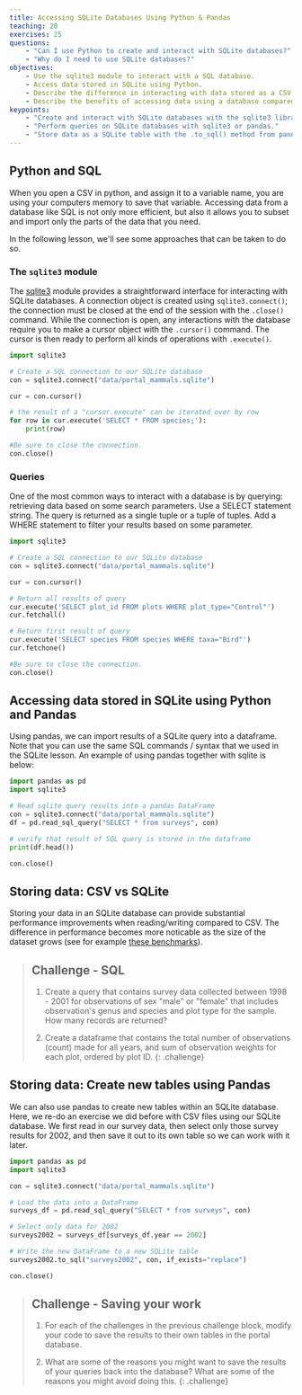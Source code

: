 ```yaml
---
title: Accessing SQLite Databases Using Python & Pandas
teaching: 20
exercises: 25
questions:
    - "Can I use Python to create and interact with SQLite databases?"
    - "Why do I need to use SQLite databases?"
objectives:
    - Use the sqlite3 module to interact with a SQL database.
    - Access data stored in SQLite using Python.
    - Describe the difference in interacting with data stored as a CSV file versus in SQLite.
    - Describe the benefits of accessing data using a database compared to a CSV file.
keypoints:
    - "Create and interact with SQLite databases with the sqlite3 library."
    - "Perform queries on SQLite databases with sqlite3 or pandas."
    - "Store data as a SQLite table with the .to_sql() method from pandas library."
---
```


## Python and SQL

When you open a CSV in python, and assign it to a variable name, you are using
your computers memory to save that variable. Accessing data from a database like
SQL is not only more efficient, but also it allows you to subset and import only
the parts of the data that you need.

In the following lesson, we'll see some approaches that can be taken to do so.

### The `sqlite3` module

The [sqlite3] module provides a straightforward interface for interacting with
SQLite databases. A connection object is created using `sqlite3.connect()`; the
connection must be closed at the end of the session with the `.close()` command.
While the connection is open, any interactions with the database require you to
make a cursor object with the `.cursor()` command. The cursor is then ready to
perform all kinds of operations with `.execute()`.

[sqlite3]: https://docs.python.org/3/library/sqlite3.html

```python
import sqlite3

# Create a SQL connection to our SQLite database
con = sqlite3.connect("data/portal_mammals.sqlite")

cur = con.cursor()

# the result of a "cursor.execute" can be iterated over by row
for row in cur.execute('SELECT * FROM species;'):
    print(row)

#Be sure to close the connection.
con.close()
```

### Queries

One of the most common ways to interact with a database is by querying:
retrieving data based on some search parameters. Use a SELECT statement string.
The query is returned as a single tuple or a tuple of tuples. Add a WHERE
statement to filter your results based on some parameter.

```python
import sqlite3

# Create a SQL connection to our SQLite database
con = sqlite3.connect("data/portal_mammals.sqlite")

cur = con.cursor()

# Return all results of query
cur.execute('SELECT plot_id FROM plots WHERE plot_type="Control"')
cur.fetchall()

# Return first result of query
cur.execute('SELECT species FROM species WHERE taxa="Bird"')
cur.fetchone()

#Be sure to close the connection.
con.close()
```

## Accessing data stored in SQLite using Python and Pandas

Using pandas, we can import results of a SQLite query into a dataframe. Note
that you can use the same SQL commands / syntax that we used in the SQLite
lesson. An example of using pandas together with sqlite is below:

```python
import pandas as pd
import sqlite3

# Read sqlite query results into a pandas DataFrame
con = sqlite3.connect("data/portal_mammals.sqlite")
df = pd.read_sql_query("SELECT * from surveys", con)

# verify that result of SQL query is stored in the dataframe
print(df.head())

con.close()
```

## Storing data: CSV vs SQLite

Storing your data in an SQLite database can provide substantial performance
improvements when reading/writing compared to CSV. The difference in performance
becomes more noticable as the size of the dataset grows (see for example [these
benchmarks]).

[these benchmarks]: http://sebastianraschka.com/Articles/2013_sqlite_database.html#results-and-conclusions


> ## Challenge - SQL
>
> 1. Create a query that contains survey data collected between 1998 - 2001 for
>   observations of sex "male" or "female" that includes observation's genus and
>   species and plot type for the sample. How many records are returned?
>
> 2. Create a dataframe that contains the total number of observations (count)
>   made for all years, and sum of observation weights for each plot, ordered by
>   plot ID.
{: .challenge}

## Storing data: Create new tables using Pandas

We can also use pandas to create new tables within an SQLite database. Here, we re-do an exercise we did before with CSV files using our SQLite database. We first read in our survey data, then select only those survey results for 2002, and then save it out to its own table so we can work with it later.

```python
import pandas as pd
import sqlite3

con = sqlite3.connect("data/portal_mammals.sqlite")

# Load the data into a DataFrame
surveys_df = pd.read_sql_query("SELECT * from surveys", con)

# Select only data for 2002
surveys2002 = surveys_df[surveys_df.year == 2002]

# Write the new DataFrame to a new SQLite table
surveys2002.to_sql("surveys2002", con, if_exists="replace")

con.close()
```

> ## Challenge - Saving your work
>
> 1. For each of the challenges in the previous challenge block, modify your code to save the
>   results to their own tables in the portal database.
>
> 2. What are some of the reasons you might want to save the results of your queries back into the
>   database? What are some of the reasons you might avoid doing this.
{: .challenge}

